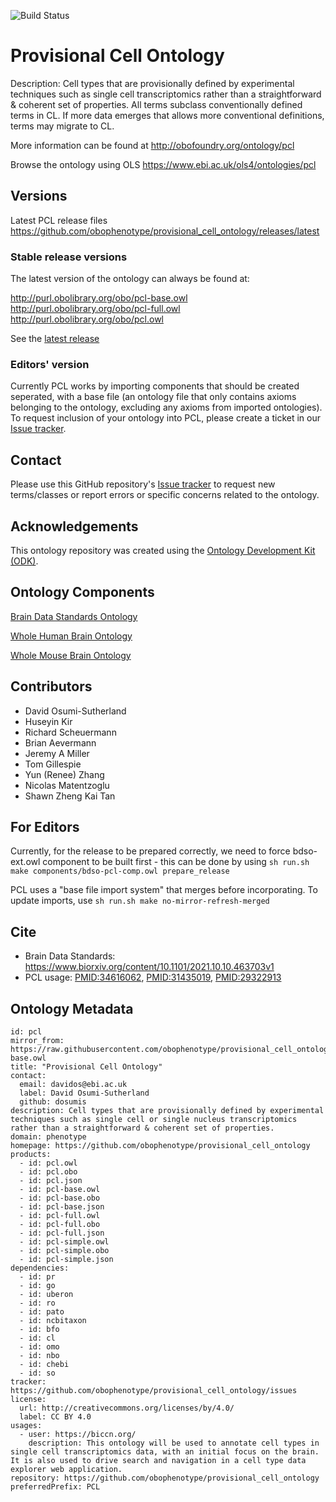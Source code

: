 
![Build Status](https://github.com/obophenotype/provisional_cell_ontology/workflows/CI/badge.svg)
# Provisional Cell Ontology

Description: Cell types that are provisionally defined by experimental techniques such as single cell transcriptomics rather than a straightforward & coherent set of properties. All terms subclass conventionally defined terms in CL. If more data emerges that allows more conventional definitions, terms may migrate to CL.

More information can be found at http://obofoundry.org/ontology/pcl

Browse the ontology using OLS
https://www.ebi.ac.uk/ols4/ontologies/pcl

## Versions

Latest PCL release files
https://github.com/obophenotype/provisional_cell_ontology/releases/latest

### Stable release versions

The latest version of the ontology can always be found at:

http://purl.obolibrary.org/obo/pcl-base.owl
http://purl.obolibrary.org/obo/pcl-full.owl
http://purl.obolibrary.org/obo/pcl.owl

See the [latest release](https://github.com/obophenotype/provisional_cell_ontology/releases/latest/)

### Editors' version

Currently PCL works by importing components that should be created seperated, with a base file (an ontology file that only contains axioms belonging to the ontology, excluding any axioms from imported ontologies). To request inclusion of your ontology into PCL, please create a ticket in our [Issue tracker](https://github.com/obophenotype/provisional_cell_ontology/issues).

## Contact

Please use this GitHub repository's [Issue tracker](https://github.com/obophenotype/provisional_cell_ontology/issues) to request new terms/classes or report errors or specific concerns related to the ontology.

## Acknowledgements

This ontology repository was created using the [Ontology Development Kit (ODK)](https://github.com/INCATools/ontology-development-kit).

## Ontology Components

[Brain Data Standards Ontology](https://github.com/obophenotype/brain_data_standards_ontologies)

[Whole Human Brain Ontology](https://github.com/Cellular-Semantics/whole_human_brain_ontology)

[Whole Mouse Brain Ontology](https://github.com/Cellular-Semantics/whole_mouse_brain_ontology)

## Contributors

- David Osumi-Sutherland
- Huseyin Kir
- Richard Scheuermann
- Brian Aevermann
- Jeremy A Miller
- Tom Gillespie
- Yun (Renee) Zhang
- Nicolas Matentzoglu
- Shawn Zheng Kai Tan


## For Editors

Currently, for the release to be prepared correctly, we need to force bdso-ext.owl component to be built first - this can be done by using `sh run.sh make components/bdso-pcl-comp.owl prepare_release`

PCL uses a "base file import system" that merges before incorporating. To update imports, use  `sh run.sh make no-mirror-refresh-merged`

## Cite

- Brain Data Standards: https://www.biorxiv.org/content/10.1101/2021.10.10.463703v1
- PCL usage: [PMID:34616062](https://pubmed.ncbi.nlm.nih.gov/34616062/), [PMID:31435019](https://pubmed.ncbi.nlm.nih.gov/31435019/), [PMID:29322913](https://pubmed.ncbi.nlm.nih.gov/29322913/)

## Ontology Metadata
```
id: pcl
mirror_from: https://raw.githubusercontent.com/obophenotype/provisional_cell_ontology/master/pcl-base.owl
title: "Provisional Cell Ontology"
contact:
  email: davidos@ebi.ac.uk
  label: David Osumi-Sutherland
  github: dosumis
description: Cell types that are provisionally defined by experimental techniques such as single cell or single nucleus transcriptomics rather than a straightforward & coherent set of properties.
domain: phenotype
homepage: https://github.com/obophenotype/provisional_cell_ontology
products:
  - id: pcl.owl
  - id: pcl.obo
  - id: pcl.json
  - id: pcl-base.owl
  - id: pcl-base.obo
  - id: pcl-base.json
  - id: pcl-full.owl
  - id: pcl-full.obo
  - id: pcl-full.json
  - id: pcl-simple.owl
  - id: pcl-simple.obo
  - id: pcl-simple.json
dependencies:
  - id: pr
  - id: go
  - id: uberon
  - id: ro
  - id: pato
  - id: ncbitaxon
  - id: bfo
  - id: cl
  - id: omo
  - id: nbo
  - id: chebi
  - id: so
tracker: https://github.com/obophenotype/provisional_cell_ontology/issues
license:
  url: http://creativecommons.org/licenses/by/4.0/
  label: CC BY 4.0
usages:
  - user: https://biccn.org/
    description: This ontology will be used to annotate cell types in single cell transcriptomics data, with an initial focus on the brain. It is also used to drive search and navigation in a cell type data explorer web application.
repository: https://github.com/obophenotype/provisional_cell_ontology
preferredPrefix: PCL
```

